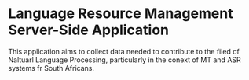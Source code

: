 # Language Resource Management Server-Side Application

This application aims to collect data needed to contribute to the filed of Naltuarl Language Processing, particularly in the conext of MT and ASR systems fr South Africans.
